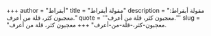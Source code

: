 +++
author = "أبقراط"
title = "مقولة أبقراط"
description = "مقولة أبقراط: معجبون كثر، قلة من أعرف."
quote = '''معجبون كثر، قلة من أعرف.'''
slug = "معجبون-كثر،-قلة-من-أعرف"
+++
معجبون كثر، قلة من أعرف.
